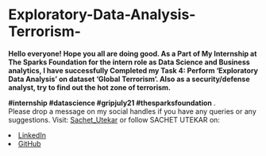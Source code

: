 # Exploratory-Data-Analysis-Terrorism-
<b>Hello everyone! Hope you all are doing good.  As a Part of My Internship at The Sparks Foundation for the intern role as Data Science and Business analytics, I have successfully Completed my Task 4: Perform ‘Exploratory Data Analysis’ on dataset ‘Global Terrorism’. Also as a security/defense analyst, try to find out the hot zone of terrorism.

#internship #datascience #gripjuly21 #thesparksfoundation
</b>.
<br>Please drop a message on my social handles if you have any queries or any suggestions. 
Visit:
<a href="https://sachetutekar.wixsite.com/website"> Sachet_Utekar</a>
or follow SACHET UTEKAR on:
<li><a href=
"https://www.linkedin.com/in/sachet-utekar-b23728205/">LinkedIn</a>
<li><a href=
"https://github.com/sachetutekar?tab=repositories">GitHub</a>



